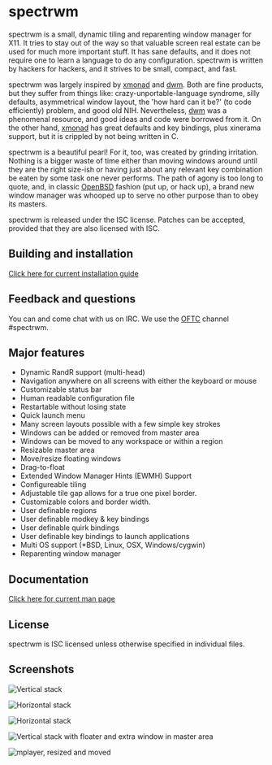spectrwm
========

spectrwm is a small, dynamic tiling and reparenting window manager for X11. It
tries to stay out of the way so that valuable screen real estate can be used
for much more important stuff. It has sane defaults, and it does not require one to
learn a language to do any configuration. spectrwm is written by hackers for hackers,
and it strives to be small, compact, and fast.

spectrwm was largely inspired by [xmonad](http://xmonad.org) and
[dwm](http://dwm.suckless.org). Both are fine products, but they suffer from things
like: crazy-unportable-language syndrome, silly defaults, asymmetrical window
layout, the 'how hard can it be?' (to code efficiently) problem, and good old NIH.  Nevertheless,
[dwm](http://dwm.suckless.org) was a phenomenal resource, and good ideas
and code were borrowed from it. On the other hand, [xmonad](http://xmonad.org)
has great defaults and key bindings, plus xinerama support, but it is crippled by not
being written in C.

spectrwm is a beautiful pearl! For it, too, was created by grinding irritation.
Nothing is a bigger waste of time either than moving windows around until they are the
right size-ish or having just about any relevant key combination be eaten
by some task one never performs. The path of agony is too long to quote, and, in
classic [OpenBSD](http://www.openbsd.org) fashion (put up, or hack up), a
brand new window manager was whooped up to serve no other purpose than to obey
its masters.

spectrwm is released under the ISC license. Patches can be accepted, provided that they are also licensed with ISC.

## Building and installation
[Click here for current installation guide](https://github.com/conformal/spectrwm/wiki/Installation)

## Feedback and questions
You can and come chat with us on IRC. We use the [OFTC](https://www.oftc.net)
channel #spectrwm.

## Major features
* Dynamic RandR support (multi-head)
* Navigation anywhere on all screens with either the keyboard or mouse
* Customizable status bar
* Human readable configuration file
* Restartable without losing state
* Quick launch menu
* Many screen layouts possible with a few simple key strokes
* Windows can be added or removed from master area
* Windows can be moved to any workspace or within a region
* Resizable master area
* Move/resize floating windows
* Drag-to-float
* Extended Window Manager Hints (EWMH) Support
* Configureable tiling
* Adjustable tile gap allows for a true one pixel border.
* Customizable colors and border width.
* User definable regions
* User definable modkey & key bindings
* User definable quirk bindings
* User definable key bindings to launch applications
* Multi OS support (\*BSD, Linux, OSX, Windows/cygwin)
* Reparenting window manager

## Documentation
[Click here for current man page](https://htmlpreview.github.io/?https://github.com/conformal/spectrwm/blob/master/spectrwm.html)

## License

spectrwm is ISC licensed unless otherwise specified in individual files.

## Screenshots
![Vertical stack](https://github.com/conformal/spectrwm/wiki/Scrotwm1.png)

![Horizontal stack](https://github.com/conformal/spectrwm/wiki/Scrotwm2.png)

![Horizontal stack](https://github.com/conformal/spectrwm/wiki/Scrotwm3.png)

![Vertical stack with floater and extra window in master area](https://github.com/conformal/spectrwm/wiki/Scrotwm4.png)

![mplayer, resized and moved](https://github.com/conformal/spectrwm/wiki/Scrotwm5.png)
